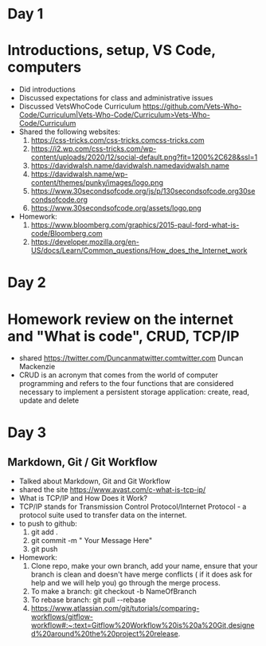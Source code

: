 # Day 1
# Introductions, setup, VS Code, computers
- Did introductions 
- Discussed expectations for class and administrative issues
- Discussed VetsWhoCode Curriculum https://github.com/Vets-Who-Code/Curriculum|Vets-Who-Code/Curriculum>Vets-Who-Code/Curriculum
- Shared the following websites:
  1. https://css-tricks.com/css-tricks.comcss-tricks.com
  2. https://i2.wp.com/css-tricks.com/wp-content/uploads/2020/12/social-default.png?fit=1200%2C628&ssl=1
  3. https://davidwalsh.name/davidwalsh.namedavidwalsh.name
  4. https://davidwalsh.name/wp-content/themes/punky/images/logo.png
  5. https://www.30secondsofcode.org/js/p/130secondsofcode.org30secondsofcode.org
  6. https://www.30secondsofcode.org/assets/logo.png
- Homework: 
  1.  https://www.bloomberg.com/graphics/2015-paul-ford-what-is-code/Bloomberg.com
  2.  https://developer.mozilla.org/en-US/docs/Learn/Common_questions/How_does_the_Internet_work
    

# Day 2
# Homework review on the internet and "What is code", CRUD, TCP/IP
- shared https://twitter.com/Duncanmatwitter.comtwitter.com Duncan Mackenzie 
- CRUD is an acronym that comes from the world of computer programming and refers to the four functions that are considered necessary to implement a persistent storage application: create, read, update and delete

# Day 3
## Markdown, Git / Git Workflow

- Talked about Markdown, Git and Git Workflow 
- shared the site https://www.avast.com/c-what-is-tcp-ip/
- What is TCP/IP and How Does it Work?
- TCP/IP stands for Transmission Control Protocol/Internet Protocol - a protocol suite used to transfer data on the internet. 
- to push to github:
  1. git add .
  2. git commit -m " Your Message Here"
  3. git push
- Homework:
  1. Clone repo, make your own branch, add your name, ensure that your branch is clean and doesn't have merge conflicts ( if it does ask for help and we will help you) go through the merge process.
  2. To make a branch: git checkout -b NameOfBranch
  3. To rebase branch: git pull --rebase
  4. https://www.atlassian.com/git/tutorials/comparing-workflows/gitflow-workflow#:~:text=Gitflow%20Workflow%20is%20a%20Git,designed%20around%20the%20project%20release.
